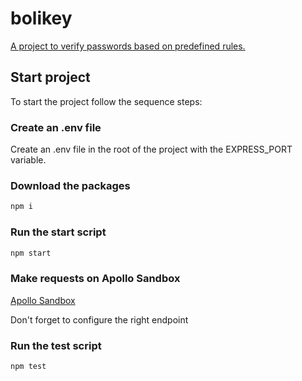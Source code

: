 # bolikey

[A project to verify passwords based on predefined rules.](https://github.com/andyboli/bolikey)

## Start project

To start the project follow the sequence steps:

### Create an .env file

Create an .env file in the root of the project with the EXPRESS_PORT variable.

### Download the packages

```bash
npm i
```

### Run the start script

```bash
npm start
```

### Make requests on Apollo Sandbox

[Apollo Sandbox](https://www.apollographql.com/docs/graphos/explorer/sandbox/)

Don't forget to configure the right endpoint

### Run the test script

```bash
npm test
```
